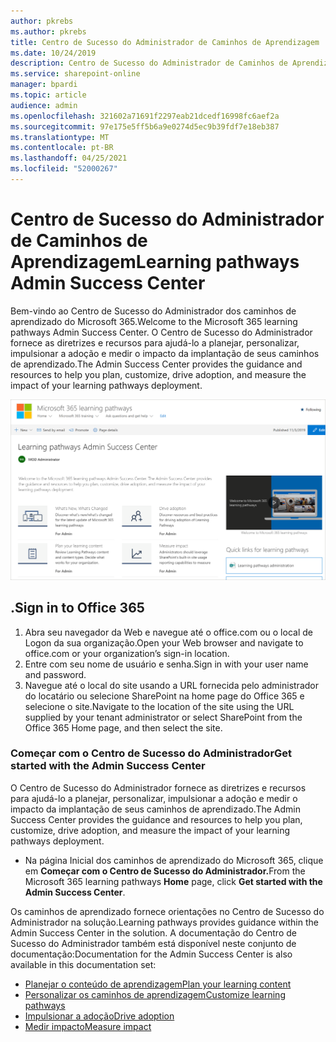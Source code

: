 ```yaml
---
author: pkrebs
ms.author: pkrebs
title: Centro de Sucesso do Administrador de Caminhos de Aprendizagem
ms.date: 10/24/2019
description: Centro de Sucesso do Administrador de Caminhos de Aprendizagem
ms.service: sharepoint-online
manager: bpardi
ms.topic: article
audience: admin
ms.openlocfilehash: 321602a71691f2297eab21dcedf16998fc6aef2a
ms.sourcegitcommit: 97e175e5ff5b6a9e0274d5ec9b39fdf7e18eb387
ms.translationtype: MT
ms.contentlocale: pt-BR
ms.lasthandoff: 04/25/2021
ms.locfileid: "52000267"
---
```

# <a name="learning-pathways-admin-success-center"></a><span data-ttu-id="5f3be-103">Centro de Sucesso do Administrador de Caminhos de Aprendizagem</span><span class="sxs-lookup"><span data-stu-id="5f3be-103">Learning pathways Admin Success Center</span></span>

<span data-ttu-id="5f3be-104">Bem-vindo ao Centro de Sucesso do Administrador dos caminhos de aprendizado do Microsoft 365.</span><span class="sxs-lookup"><span data-stu-id="5f3be-104">Welcome to the Microsoft 365 learning pathways Admin Success Center.</span></span> <span data-ttu-id="5f3be-105">O Centro de Sucesso do Administrador fornece as diretrizes e recursos para ajudá-lo a planejar, personalizar, impulsionar a adoção e medir o impacto da implantação de seus caminhos de aprendizado.</span><span class="sxs-lookup"><span data-stu-id="5f3be-105">The Admin Success Center provides the guidance and resources to help you plan, customize, drive adoption, and measure the impact of your learning pathways deployment.</span></span>

![Página inicial do Centro de Sucesso do Administrador do caminho de aprendizado.](media/cg-successcenter.png)

## <a name="sign-in-to-office-365"></a><span data-ttu-id="5f3be-107">.</span><span class="sxs-lookup"><span data-stu-id="5f3be-107">Sign in to Office 365</span></span> 

1.  <span data-ttu-id="5f3be-108">Abra seu navegador da Web e navegue até o office.com ou o local de Logon da sua organização.</span><span class="sxs-lookup"><span data-stu-id="5f3be-108">Open your Web browser and navigate to office.com or your organization’s sign-in location.</span></span> 
2.  <span data-ttu-id="5f3be-109">Entre com seu nome de usuário e senha.</span><span class="sxs-lookup"><span data-stu-id="5f3be-109">Sign in with your user name and password.</span></span>
3.  <span data-ttu-id="5f3be-110">Navegue até o local do site usando a URL fornecida pelo administrador do locatário ou selecione SharePoint na home page do Office 365 e selecione o site.</span><span class="sxs-lookup"><span data-stu-id="5f3be-110">Navigate to the location of the site using the URL supplied by your tenant administrator or select SharePoint from the Office 365 Home page, and then select the site.</span></span> 

### <a name="get-started-with-the-admin-success-center"></a><span data-ttu-id="5f3be-111">Começar com o Centro de Sucesso do Administrador</span><span class="sxs-lookup"><span data-stu-id="5f3be-111">Get started with the Admin Success Center</span></span>

<span data-ttu-id="5f3be-112">O Centro de Sucesso do Administrador fornece as diretrizes e recursos para ajudá-lo a planejar, personalizar, impulsionar a adoção e medir o impacto da implantação de seus caminhos de aprendizado.</span><span class="sxs-lookup"><span data-stu-id="5f3be-112">The Admin Success Center provides the guidance and resources to help you plan, customize, drive adoption, and measure the impact of your learning pathways deployment.</span></span> 

- <span data-ttu-id="5f3be-113">Na página Inicial dos caminhos  de aprendizado do Microsoft 365, clique em **Começar com o Centro de Sucesso do Administrador.**</span><span class="sxs-lookup"><span data-stu-id="5f3be-113">From the Microsoft 365 learning pathways **Home** page, click **Get started with the Admin Success Center**.</span></span>

<span data-ttu-id="5f3be-114">Os caminhos de aprendizado fornece orientações no Centro de Sucesso do Administrador na solução.</span><span class="sxs-lookup"><span data-stu-id="5f3be-114">Learning pathways provides guidance within the Admin Success Center in the solution.</span></span> <span data-ttu-id="5f3be-115">A documentação do Centro de Sucesso do Administrador também está disponível neste conjunto de documentação:</span><span class="sxs-lookup"><span data-stu-id="5f3be-115">Documentation for the Admin Success Center is also available in this documentation set:</span></span> 

- [<span data-ttu-id="5f3be-116">Planejar o conteúdo de aprendizagem</span><span class="sxs-lookup"><span data-stu-id="5f3be-116">Plan your learning content</span></span>](custom_plancontent.md)
- [<span data-ttu-id="5f3be-117">Personalizar os caminhos de aprendizagem</span><span class="sxs-lookup"><span data-stu-id="5f3be-117">Customize learning pathways</span></span>](custom_overview.md)
- [<span data-ttu-id="5f3be-118">Impulsionar a adoção</span><span class="sxs-lookup"><span data-stu-id="5f3be-118">Drive adoption</span></span>](driveadoption.md)
- [<span data-ttu-id="5f3be-119">Medir impacto</span><span class="sxs-lookup"><span data-stu-id="5f3be-119">Measure impact</span></span>](custom_measureimpact.md)

